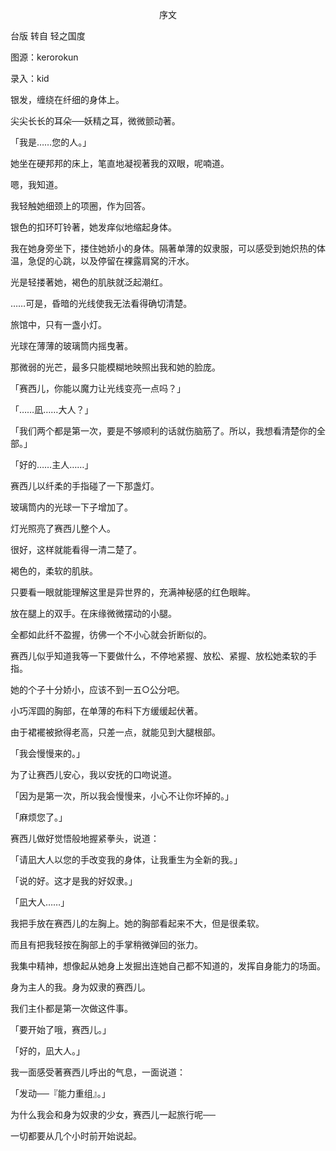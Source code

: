 <p align="center">序文</p>

台版 转自 轻之国度

图源：kerorokun

录入：kid

银发，缠绕在纤细的身体上。

尖尖长长的耳朵──妖精之耳，微微颤动著。

「我是……您的人。」

她坐在硬邦邦的床上，笔直地凝视著我的双眼，呢喃道。

嗯，我知道。

我轻触她细颈上的项圈，作为回答。

银色的扣环叮铃著，她发痒似地缩起身体。

我在她身旁坐下，搂住她娇小的身体。隔著单薄的奴隶服，可以感受到她炽热的体温，急促的心跳，以及停留在裸露肩窝的汗水。

光是轻搂著她，褐色的肌肤就泛起潮红。

……可是，昏暗的光线使我无法看得确切清楚。

旅馆中，只有一盏小灯。

光球在薄薄的玻璃筒内摇曳著。

那微弱的光芒，最多只能模糊地映照出我和她的脸庞。

「赛西儿，你能以魔力让光线变亮一点吗？」

「……凪……大人？」

「我们两个都是第一次，要是不够顺利的话就伤脑筋了。所以，我想看清楚你的全部。」

「好的……主人……」

赛西儿以纤柔的手指碰了一下那盏灯。

玻璃筒内的光球一下子增加了。

灯光照亮了赛西儿整个人。

很好，这样就能看得一清二楚了。

褐色的，柔软的肌肤。

只要看一眼就能理解这里是异世界的，充满神秘感的红色眼眸。

放在腿上的双手。在床缘微微摆动的小腿。

全都如此纤不盈握，彷佛一个不小心就会折断似的。

赛西儿似乎知道我等一下要做什么，不停地紧握、放松、紧握、放松她柔软的手指。

她的个子十分娇小，应该不到一五○公分吧。

小巧浑圆的胸部，在单薄的布料下方缓缓起伏著。

由于裙襬被掀得老高，只差一点，就能见到大腿根部。

「我会慢慢来的。」

为了让赛西儿安心，我以安抚的口吻说道。

「因为是第一次，所以我会慢慢来，小心不让你坏掉的。」

「麻烦您了。」

赛西儿做好觉悟般地握紧拳头，说道：

「请凪大人以您的手改变我的身体，让我重生为全新的我。」

「说的好。这才是我的好奴隶。」

「凪大人……」

我把手放在赛西儿的左胸上。她的胸部看起来不大，但是很柔软。

而且有把我轻按在胸部上的手掌稍微弹回的张力。

我集中精神，想像起从她身上发掘出连她自己都不知道的，发挥自身能力的场面。

身为主人的我。身为奴隶的赛西儿。

我们主仆都是第一次做这件事。

「要开始了哦，赛西儿。」

「好的，凪大人。」

我一面感受著赛西儿呼出的气息，一面说道：

「发动──『能力重组』。」

为什么我会和身为奴隶的少女，赛西儿一起旅行呢──

一切都要从几个小时前开始说起。


